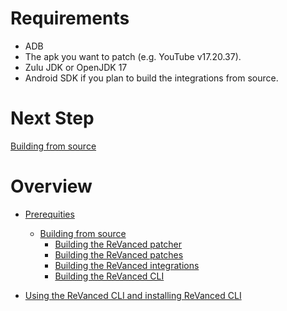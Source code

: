 # Requirements

- ADB
- The apk you want to patch (e.g. YouTube v17.20.37). 
- Zulu JDK or OpenJDK 17
- Android SDK if you plan to build the integrations from source.


# Next Step
[Building from source](building-from-source.md)

# Overview
- [Prerequities](Prerequisites.md)
  - [Building from source](building-from-source.md)
    - [Building the ReVanced patcher](building-ReVanced-patcher.md)
    - [Building the ReVanced patches](building-ReVanced-patches.md)
    - [Building the ReVanced integrations](building-Revanced-integrations.md)
    - [Building the ReVanced CLI](building-ReVanced-cli.md)
    
- [Using the ReVanced CLI and installing ReVanced CLI](using-the-revanced-cli-and-installing.md)